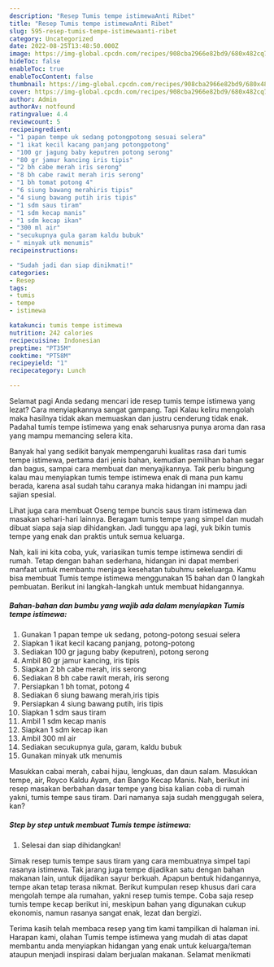 ```yaml
---
description: "Resep Tumis tempe istimewaAnti Ribet"
title: "Resep Tumis tempe istimewaAnti Ribet"
slug: 595-resep-tumis-tempe-istimewaanti-ribet
category: Uncategorized
date: 2022-08-25T13:48:50.000Z
image: https://img-global.cpcdn.com/recipes/908cba2966e82bd9/680x482cq70/tumis-tempe-istimewa-foto-resep-utama.jpg
hideToc: false
enableToc: true
enableTocContent: false
thumbnail: https://img-global.cpcdn.com/recipes/908cba2966e82bd9/680x482cq70/tumis-tempe-istimewa-foto-resep-utama.jpg
cover: https://img-global.cpcdn.com/recipes/908cba2966e82bd9/680x482cq70/tumis-tempe-istimewa-foto-resep-utama.jpg
author: Admin
authorAv: notfound
ratingvalue: 4.4
reviewcount: 5
recipeingredient:
- "1 papan tempe uk sedang potongpotong sesuai selera"
- "1 ikat kecil kacang panjang potongpotong"
- "100 gr jagung baby keputren potong serong"
- "80 gr jamur kancing iris tipis"
- "2 bh cabe merah iris serong"
- "8 bh cabe rawit merah iris serong"
- "1 bh tomat potong 4"
- "6 siung bawang merahiris tipis"
- "4 siung bawang putih iris tipis"
- "1 sdm saus tiram"
- "1 sdm kecap manis"
- "1 sdm kecap ikan"
- "300 ml air"
- "secukupnya gula garam kaldu bubuk"
- " minyak utk menumis"
recipeinstructions:

- "Sudah jadi dan siap dinikmati!"
categories:
- Resep
tags:
- tumis
- tempe
- istimewa

katakunci: tumis tempe istimewa 
nutrition: 242 calories
recipecuisine: Indonesian
preptime: "PT35M"
cooktime: "PT58M"
recipeyield: "1"
recipecategory: Lunch

---
```



Selamat pagi Anda sedang mencari ide resep tumis tempe istimewa yang lezat? Cara menyiapkannya sangat gampang. Tapi Kalau keliru mengolah maka hasilnya tidak akan memuaskan dan justru cenderung tidak enak. Padahal tumis tempe istimewa yang enak seharusnya punya aroma dan rasa yang mampu memancing selera kita.


Banyak hal yang sedikit banyak mempengaruhi kualitas rasa dari tumis tempe istimewa, pertama dari jenis bahan, kemudian pemilihan bahan segar dan bagus, sampai cara membuat dan menyajikannya. Tak perlu bingung kalau mau menyiapkan tumis tempe istimewa enak di mana pun kamu berada, karena asal sudah tahu caranya maka hidangan ini mampu jadi sajian spesial.

Lihat juga cara membuat Oseng tempe buncis saus tiram istimewa dan masakan sehari-hari lainnya. Beragam tumis tempe yang simpel dan mudah dibuat siapa saja siap dihidangkan. Jadi tunggu apa lagi, yuk bikin tumis tempe yang enak dan praktis untuk semua keluarga.


Nah, kali ini kita coba, yuk, variasikan tumis tempe istimewa sendiri di rumah. Tetap dengan bahan sederhana, hidangan ini dapat memberi manfaat untuk membantu menjaga kesehatan tubuhmu sekeluarga. Kamu bisa membuat Tumis tempe istimewa menggunakan 15 bahan dan 0 langkah pembuatan. Berikut ini langkah-langkah untuk membuat hidangannya.

<!--inarticleads1-->

##### Bahan-bahan dan bumbu yang wajib ada dalam menyiapkan Tumis tempe istimewa:

1. Gunakan 1 papan tempe uk sedang, potong-potong sesuai selera
1. Siapkan 1 ikat kecil kacang panjang, potong-potong
1. Sediakan 100 gr jagung baby (keputren), potong serong
1. Ambil 80 gr jamur kancing, iris tipis
1. Siapkan 2 bh cabe merah, iris serong
1. Sediakan 8 bh cabe rawit merah, iris serong
1. Persiapkan 1 bh tomat, potong 4
1. Sediakan 6 siung bawang merah,iris tipis
1. Persiapkan 4 siung bawang putih, iris tipis
1. Siapkan 1 sdm saus tiram
1. Ambil 1 sdm kecap manis
1. Siapkan 1 sdm kecap ikan
1. Ambil 300 ml air
1. Sediakan secukupnya gula, garam, kaldu bubuk
1. Gunakan  minyak utk menumis


Masukkan cabai merah, cabai hijau, lengkuas, dan daun salam. Masukkan tempe, air, Royco Kaldu Ayam, dan Bango Kecap Manis. Nah, berikut ini resep masakan berbahan dasar tempe yang bisa kalian coba di rumah yakni, tumis tempe saus tiram. Dari namanya saja sudah menggugah selera, kan? 

<!--inarticleads2-->

##### Step by step untuk membuat Tumis tempe istimewa:


1. Selesai dan siap dihidangkan!

Simak resep tumis tempe saus tiram yang cara membuatnya simpel tapi rasanya istimewa. Tak jarang juga tempe dijadikan satu dengan bahan makanan lain, untuk dijadikan sayur berkuah. Apapun bentuk hidangannya, tempe akan tetap terasa nikmat. Berikut kumpulan resep khusus dari cara mengolah tempe ala rumahan, yakni resep tumis tempe. Coba saja resep tumis tempe kecap berikut ini, meskipun bahan yang digunakan cukup ekonomis, namun rasanya sangat enak, lezat dan bergizi. 

Terima kasih telah membaca resep yang tim kami tampilkan di halaman ini. Harapan kami, olahan Tumis tempe istimewa yang mudah di atas dapat membantu anda menyiapkan hidangan yang enak untuk keluarga/teman ataupun menjadi inspirasi dalam berjualan makanan. Selamat menikmati
